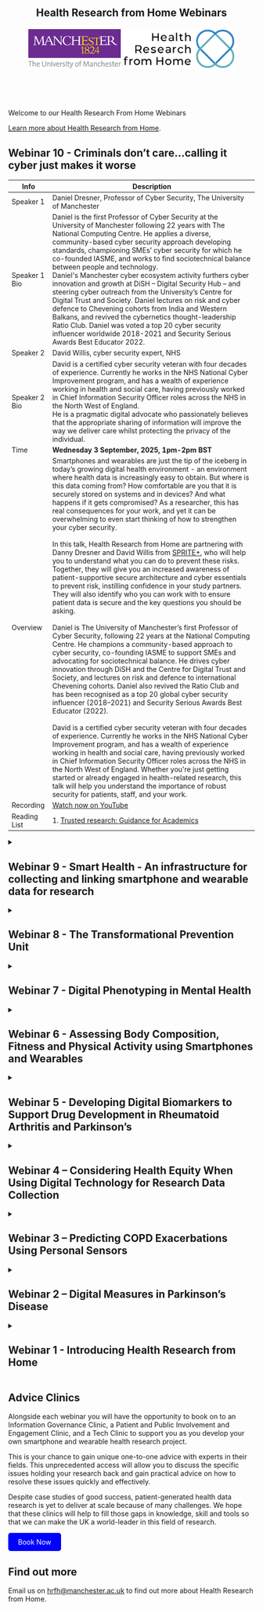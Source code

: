 <!---
Copyright 2024 The Health Research From Home Team at University of Manchester. All rights reserved.

Licensed under the Apache License, Version 2.0 (the "License");
you may not use this file except in compliance with the License.
You may obtain a copy of the License at

    http://www.apache.org/licenses/LICENSE-2.0

Unless required by applicable law or agreed to in writing, software
distributed under the License is distributed on an "AS IS" BASIS,
WITHOUT WARRANTIES OR CONDITIONS OF ANY KIND, either express or implied.
See the License for the specific language governing permissions and
limitations under the License.
-->

<h2 align="center">
    <p>Health Research from Home Webinars</p>

<p align="center">
  <img alt="Uni Logo" src="Figures/Uni_logo.jpg"  height="80" style="max-width: 100%; display: inline-block;">
  <img alt="HRfH logo" src="Figures/logo.jpg" height="80" style="max-width: 100%; display: inline-block;">
  <br/>
  <br/>
</p>
</h2>

 <br />

Welcome to our Health Research From Home Webinars

[Learn more about Health Research from Home](https://github.com/Health-Research-From-Home/HealthResearchFromHome).

## Webinar 10 - Criminals don’t care…calling it cyber just makes it worse


| Info          | Description                                                                                                                                                                                                                                                                                                                                                                                                                                                                                                                                                                                                                                                                                                                                                                                                                                                                                                                                                                                                                                                                                                                                                                                                                                                                                                                                                                                                                                                                                                               |
|---------------|---------------------------------------------------------------------------------------------------------------------------------------------------------------------------------------------------------------------------------------------------------------------------------------------------------------------------------------------------------------------------------------------------------------------------------------------------------------------------------------------------------------------------------------------------------------------------------------------------------------------------------------------------------------------------------------------------------------------------------------------------------------------------------------------------------------------------------------------------------------------------------------------------------------------------------------------------------------------------------------------------------------------------------------------------------------------------------------------------------------------------------------------------------------------------------------------------------------------------------------------------------------------------------------------------------------------------------------------------------------------------------------------------------------------------------------------------------------------------------------------------------------------------|
| Speaker 1     | Daniel Dresner, Professor of Cyber Security, The University of Manchester                                                                                                                                                                                                                                                                                                                                                                                                                                                                                                                                                                                                                                                                                                                                                                                                                                                                                                                                                                                                                                                                                                                                                                                                                                                                                                                                                                          |
| Speaker 1 Bio | Daniel is the first Professor of Cyber Security at the University of Manchester following 22 years with The National Computing Centre. He applies a diverse, community-based cyber security approach developing standards, championing SMEs’ cyber security for which he co-founded IASME, and works to find sociotechnical balance between people and technology. <br> Daniel's Manchester cyber ecosystem activity furthers cyber innovation and growth at DiSH – Digital Security Hub – and steering cyber outreach from the University’s Centre for Digital Trust and Society. Daniel lectures on risk and cyber defence to Chevening cohorts from India and Western Balkans, and revived the cybernetics thought-leadership Ratio Club. Daniel was voted a top 20 cyber security influencer worldwide 2018-2021 and Security Serious Awards Best Educator 2022.                                                                                                                                                                                                                                                                                                                                                                                                                                                                                                                                                                                                                                                                                                                                                                                                                                                         |
| Speaker 2     | David Willis, cyber security expert, NHS                                                                                                                                                                                                                                                                                                                                                                                                                                                                                                                                                                                                                                                                                                                                                                                                                                                                                                                                                                                                                                                                                                                                                                                                                                                                                                                                                                                     |
| Speaker 2 Bio | David is a certified cyber security veteran with four decades of experience. Currently he works in the NHS National Cyber Improvement program, and has a wealth of experience working in health and social care, having previously worked in Chief Information Security Officer roles across the NHS in the North West of England. <br> He is a pragmatic digital advocate who passionately believes that the appropriate sharing of information will improve the way we deliver care whilst protecting the privacy of the individual.                                                                                                                                                                                                                                                                                                                                                                                                                                                                                                                                                                                                                                                                                                                                                                                                                                                                                                                                                                                                                                                                                                                                                                                                                                                                                                                                |
| Time          | **Wednesday 3 September, 2025, 1pm-2pm BST**                                                                                                                                                                                                                                                                                                                                                                         |
| Overview      | Smartphones and wearables are just the tip of the iceberg in today’s growing digital health environment - an environment where health data is increasingly easy to obtain. But where is this data coming from? How comfortable are you that it is securely stored on systems and in devices? And what happens if it gets compromised? As a researcher, this has real consequences for your work, and yet it can be overwhelming to even start thinking of how to strengthen your cyber security. <br></br> In this talk, Health Research from Home are partnering with Danny Dresner and David Willis from [SPRITE+](https://www.spritehub.org/), who will help you to understand what you can do to prevent these risks. Together, they will give you an increased awareness of patient-supportive secure architecture and cyber essentials to prevent risk, instilling confidence in your study partners. They will also identify who you can work with to ensure patient data is secure and the key questions you should be asking. <br></br>Daniel is The University of Manchester’s first Professor of Cyber Security, following 22 years at the National Computing Centre. He champions a community-based approach to cyber security, co-founding IASME to support SMEs and advocating for sociotechnical balance. He drives cyber innovation through DiSH and the Centre for Digital Trust and Society, and lectures on risk and defence to international Chevening cohorts. Daniel also revived the Ratio Club and has been recognised as a top 20 global cyber security influencer (2018–2021) and Security Serious Awards Best Educator (2022). <br></br> David is a certified cyber security veteran with four decades of experience. Currently he works in the NHS National Cyber Improvement program, and has a wealth of experience working in health and social care, having previously worked in Chief Information Security Officer roles across the NHS in the North West of England. Whether you're just getting started or already engaged in health-related research, this talk will help you understand the importance of robust security for patients, staff, and your work. |
| Recording     | [Watch now on YouTube](https://www.youtube.com/watch?v=3fr_80CS0Hk)                                                                                                                                                                                                                                                                                                                                                                                                                                                                                                                                                                                                                                                                                                                                                                                                                                                                                                                                                                                                                                                                                                                                                                                                                                                                                                                                                                                                                                                                                                                       |
| Reading List  | 1. [Trusted research: Guidance for Academics](https://www.npsa.gov.uk/system/files/NPSA%20TR%20Guidance%20for%20Academics_2025.pdf)
</details>

<details>
<summary><h2>Webinar 9 - Smart Health - An infrastructure for collecting and linking smartphone and wearable data for research</h2></summary>

| Info          | Description                                                                                                                                                                                                                                                                                                                                                                                                                                                                                                                                                                                                                                                                                                                                                                                                                                                                                                                                                                                                                                                                                                                                                                                                                                                                                                                                                                                                                                                                                                               |
|---------------|---------------------------------------------------------------------------------------------------------------------------------------------------------------------------------------------------------------------------------------------------------------------------------------------------------------------------------------------------------------------------------------------------------------------------------------------------------------------------------------------------------------------------------------------------------------------------------------------------------------------------------------------------------------------------------------------------------------------------------------------------------------------------------------------------------------------------------------------------------------------------------------------------------------------------------------------------------------------------------------------------------------------------------------------------------------------------------------------------------------------------------------------------------------------------------------------------------------------------------------------------------------------------------------------------------------------------------------------------------------------------------------------------------------------------------------------------------------------------------------------------------------------------|
| Speaker 1     | [Tim Chico](https://www.sheffield.ac.uk/smph/people/academic/clinical-medicine/tim-chico), Professor of Cardiovascular Medicine, University of Sheffield and Honorary Consultant Cardiologist                                                                                                                                                                                                                                                                                                                                                                                                                                                                                                                                                                                                                                                                                                                                                                                                                                                                                                                                                                                                                                                                                                                                                                                                                                                                                                                                                                          |
| Speaker 1 Bio | Tim is Professor of Cardiovascular Medicine at the University of Sheffield and a consultant Cardiologist at Sheffield Teaching Hospitals NHS Foundation Trust. <br>His national roles include Associate Director of the British Heart Foundation Data Science Centre, where he leads the Smartphone and Wearable data theme. Tim's career has spanned academia and industry across genetics, vascular biology, drug discovery and health data science. He jointly leads South Yorkshire's specialist service for pregnant women with heart disease and sits on the council of the UK Maternal Cardiology Society. He is also the Director of the South Yorkshire EPSRC Digital Health                                                                                                                                                                                                                                                                                                                                                                                                                                                                                                                                                                                                                                                                                                                                                                                                                                                          |
| Speaker 2     | Ellen Buckley, Research Associate, University of Sheffield                                                                                                                                                                                                                                                                                                                                                                                                                                                                                                                                                                                                                                                                                                                                                                                                                                                                                                                                                                                                                                                                                                                                                                                                                                                                                                                                                                                     |
| Speaker 2 Bio | Dr Ellen Buckley is a post-doctoral research associate at the University of Sheffield working across the NIHR Sheffield Biomedical Research Centre. Her research aims to develop objective measures of people’s lived experience of mobility disability using wearable sensors and digital technologies.                                                                                                                                                                                                                                                                                                                                                                                                                                                                                                                                                                                                                                                                                                                                                                                                                                                                                                                                                                                                                                                                                                                                                                                                                                                                                                                                |
| Time          | **Wednesday 2 July, 2025, 1pm-2pm BST**                                                                                                                                                                                                                                                                                                                                                                         |
| Overview      | We’re excited to invite you to our next webinar introducing Smart-Health; an infrastructure for collecting and linking smartphone and wearable data for research health records.<br>Professor Tim Chico, Professor of Cardiovascular Medicine at the University of Sheffield, will speak about the Research database ethics and governance approach highlighting the process of securing broad NHS data access and the importance of a robust consent model. He’ll also discuss lessons learned along the way and signpost towards people who have similarly gone through these experiences. <br>In addition, he’ll introduce how Smart-Health works with sub-regional care boards, along with navigating the complex but evolving NHS data landscape. <br></br>Ellen Buckley is a Research Associate at the University of Sheffield with experience in sensor based digital mobility assessment in the real world, particularly the Mobilise-D Consortium. She will explore how detailed gait analysis using lumbar sensors can be linked with smartphone-based data collection to create a more continuous, long-term picture of mobility and activity. This approach gives researchers a more home-based understanding more reflective of people's lived experiences rather than the standard clinical assessments. <br></br> Together, they’ll discuss how these technologies and datasets can be embedded into clinical trials, support self-management of symptoms, and ultimately move toward real-world application and regulatory approval. |
| Recording     | [Watch on YouTube](https://youtu.be/5wL9ki1-D9g)                                                                                                                                                                                                                                                                                                                                                                                                                                                                                                                                                                                                                                                                                                                                                                                                                                                                                                                                                                                                                                                                                                                                                                                                                                                                                                                                                                                                                                                                                                                       |
| Reading List  | 1. [Smart Health Consent form](Webinar_9/SMART-Health%20Consent%20Form.pdf) <br>2. [Smart Health Participant Information Sheet](Webinar_9/SMART-Health%20Participant%20Information%20Sheet.pdf)<br> 3. [Smart Health Protocol](Webinar_9/SMART-Health%20Protocol.pdf)
</details>

                                                                                                                  
<details>
<summary><h2>Webinar 8 - The Transformational Prevention Unit</h2></summary>

| Info          | Description                                                                                                                                                                                                                                                                                                                                                                                                                                                                                                                                                                                                                                                                                                                                                                                                                                                                                                                                                                                                                                                                                                                                                                                                                                                                                                                                                                                                                                                                                                               |
|---------------|---------------------------------------------------------------------------------------------------------------------------------------------------------------------------------------------------------------------------------------------------------------------------------------------------------------------------------------------------------------------------------------------------------------------------------------------------------------------------------------------------------------------------------------------------------------------------------------------------------------------------------------------------------------------------------------------------------------------------------------------------------------------------------------------------------------------------------------------------------------------------------------------------------------------------------------------------------------------------------------------------------------------------------------------------------------------------------------------------------------------------------------------------------------------------------------------------------------------------------------------------------------------------------------------------------------------------------------------------------------------------------------------------------------------------------------------------------------------------------------------------------------------------|
| Speaker 1     | [Nadeem Sarwar](https://www.linkedin.com/in/nadeem-sarwar-a7a726126/), Co-Founder and Head of the TPU, Novo Nordisk                                                                                                                                                                                                                                                                                                                                                                                                                                                                                                                                                                                                                                                                                                                                                                                                                                                                                                                                                                                                                                                                                                                                                                                                                                                                                                                                                                          |
| Speaker 1 Bio | Professor Sarwar is an internationally recognized and multi-sector expert in scientific and business models at the intersection of biotechnology and data sciences to drive life sciences innovation.  As Head and Co-Founder of Novo Nordisk’s TPU, he is leading the strategy and implementation of obesity prevention solutions. Nadeem has executive experience in academia, company incubation, and government. He has built and led scientific and business organizations globally and contributed to the discovery and delivery of novel therapeutics into clinical trials (and into market) for obesity, dementia, cardiovascular disease, oncology and auto-immune disease.  His writings have frequently been published in leading medical journals and he has presented at international meetings such as American Diabetes Association, World Dementia Council, and been profiled by international media (e.g, BBC, Forbes, WSJ). He has provided expert insights on life sciences and therapeutic innovation for the UK Department of Health, World Economic Forum and the US National Academies of Sciences.                                                                                                                                                                                                                                                                                                                                                                                                                                                                                                                                                                                                                                                                                                                                                                                                                                                          |
| Speaker 2     | [Scott Small](https://www.linkedin.com/in/scottrsmall/), Senior Director at the TPU Product Innovation Lab, Novo Nordisk                                                                                                                                                                                                                                                                                                                                                                                                                                                                                                                                                                                                                                                                                                                                                                                                                                                                                                                                                                                                                                                                                                                                                                                                                                                                                                                                                                                     |
| Speaker 2 Bio | Scott is a Senior Director in the TPU Product Innovation Lab at Novo Nordisk. His 15-year career brings together experience researching wearables, sensors in clinical practice and population health, digital epidemiology and data science, and research specialising in Musculoskeletal Sciences. Prior to coming to Novo Nordisk he enjoyed 5 years working in research at the University of Oxford as well as 11 years working in the United States for the Joint Replacement Surgeons of Indiana Research Foundation, Centre for Hip and Knee Surgery. His papers have regularly been published in leading journals such as the British Journal of Sports Medicine, Medicine & Science in Sports & Exercise, Journal of Arthroplasty and more                                                                                                                                                                                                                                                                                                                                                                                                                                                                                                                                                                                                                                                                                                                                                                                                                                                                                                                                                                                                                                                                                                                                                                                                                                                                                                                                |
| Time          | **Wednesday 1 October, 1pm-2pm**                                                                                                                                                                                                                                                                                                                                                                         |
| Overview      | This webinar was originally meant to take place in May. The link to registration will be the same for this rescheduled date.<br></br> Nadeem Sarwar and Scott Small will be presenting about their work in the Transformational Prevention Unit (TPU), a scientific and innovative business unit within [Novo Nordisk](https://www.novonordisk.com/partnering-and-open-innovation/transformational-prevention-unit.html). The TPU’s mission is to develop scientific and scalable commercial solutions that prevent obesity and its consequences for people at greatest risk. By combining Novo Nordisk’s scientific insights with clinical data as well as public health data and information, this unit aims to identify people at high risk for developing obesity and deliver targeted interventions that can stop them from developing the disease in the first place. An important principle of the TPU’s work is to build novel, multi-sector partnerships that combine the required scientific, technological and implementation expertise to deliver impactful prevention solutions. Preventing, detecting and managing obesity could be seen as the single most important way to reduce premature deaths due to cancer, cardiovascular diseases and diabetes, which are the main causes of death worldwide (Source: World Obesity Atlas 2024). Nadeem Sarwar, Corporate Vice President, is the TPU Head and Co-Founder with a background in scientific and business models encompassing genomics, data sciences and digital technologies for therapeutic and health innovation. Scott Small is the Senior Director in the TPU Product Innovation Lab. His career so far includes 15-years in laboratory, clinical trial, population health and wearable tech research at the inter-section of academia, healthcare, and the medical device industry. |
| Book now     | [Book your place on Zoom](https://zoom.us/webinar/register/WN_GKCDdR2fR-m5hGj76vcJ_g#/registration)                                                                                                                                                                                                                                                                                                                                                                                                                                                                                                                                                                                                                                                                                                                                                                                                                                                                                                                                                                                                                                                                                                                                                                                                                                                                                                                                                                                                                                                                                                                       |
| Reading List  | 1. [Association of genetic risk, lifestyle, and their interaction with obesity and obesity-related morbidities](https://pubmed.ncbi.nlm.nih.gov/38959863/)
</details>                                                                                                                                                                                                                                                                                                                                                                                                                                                                                                                                                                                                                                                                                                                                                                                                                                                                                                                                                                                                                                                                                                                                                                                                                                                                                                                                                                                               


<details>
<summary><h2>Webinar 7 - Digital Phenotyping in Mental Health</h2></summary>

| Info          | Description                                                                                                                                                                                                                                                                                                                                                                                                                                                                                                                                                                                                                                                                                                                                                                                                                                                                                                                                                                                                                                                                                                                                                                                                                                                                                                                                                                                                                                                                                                               |
|---------------|---------------------------------------------------------------------------------------------------------------------------------------------------------------------------------------------------------------------------------------------------------------------------------------------------------------------------------------------------------------------------------------------------------------------------------------------------------------------------------------------------------------------------------------------------------------------------------------------------------------------------------------------------------------------------------------------------------------------------------------------------------------------------------------------------------------------------------------------------------------------------------------------------------------------------------------------------------------------------------------------------------------------------------------------------------------------------------------------------------------------------------------------------------------------------------------------------------------------------------------------------------------------------------------------------------------------------------------------------------------------------------------------------------------------------------------------------------------------------------------------------------------------------|
| Speaker 1     | [John Ainsworth](https://research.manchester.ac.uk/en/persons/john.ainsworth), Professor of Health Informatics, University of Manchester                                                                                                                                                                                                                                                                                                                                                                                                                                                                                                                                                                                                                                                                                                                                                                                                                                                                                                                                                                                                                                                                                                                                                                                                                                                                                                                                                                                  |
| Speaker 1 Bio | John Ainsworth PhD FBCS is Professor of Health Informatics, University of Manchester and the Head of Division of Informatics, Imaging and Data Science. His research focuses on applying emerging computing technologies to create novel healthcare interventions. To deliver lasting im-pact from research he has founded two spinout companies. He has a varied career with degrees in Physics, Cognitive Science, Health Informatics and worked in industry prior to his academic career. John is involved in numerous research projects, but with a singular focus: to use computing and information technology to improve the health of the population.                                                                                                                                                                                                                                                                                                                                                                                                                                                                                                                                                                                                                                                                                                                                                                                                                                                      |
| Speaker 2     | [James Cunningham](https://research.manchester.ac.uk/en/persons/james-cunningham), Research Fellow, University of Manchester                                                                                                                                                                                                                                                                                                                                                                                                                                                                                                                                                                                                                                                                                                                                                                                                                                                                                                                                                                                                                                                                                                                                                                                                                                                                                                                                                                                              |
| Speaker 2 Bio | Dr James Cunningham is an experienced software engineer currently leading the research theme “Health Informatics for Real-World Evidence” at the Centre for Health Informatics at the University of Manchester. Extensive experience in both Object Oriented design and development using both .Net and Java technology stacks and functional programming with Clojure/Common Lisp, F# and Haskell. Obtained a PhD in Information Systems exploring the modelling of knowledge in the development of domain-specific knowledge management applications.                                                                                                                                                                                                                                                                                                                                                                                                                                                                                                                                                                                                                                                                                                                                                                                                                                                                                                                                                                                                                                                                                                                                                                                                                                                                                                                                 |
| Time          | **5 March 2025 1-2pm BST**                                                                                                                                                                                                                                                                                                                                                                         |
| Overview      | In our seventh webinar, we are handing the reigns over to our colleagues at the University of Manchester, Professor John Ainsworth and Dr James Cunningham. <br/>In this webinar Professor Ainsworth and Dr Cunningham will talk about digital phenotyping in mental health. The webinar will cover the opportunities and challenges that digital phenotyping can deliver in mental health. Professor Ainsworth will also talk about the [Connect study](https://www.connectdigitalstudy.com/) and the [Mental Health Mission](https://www.gov.uk/government/news/government-to-use-vaccine-taskforce-model-to-tackle-health-challenges), explaining how these studies have been run and how they have successfully used smartphones and wearables to gather meaningful data. Data that may indicate if changes in activity levels, thoughts, feelings, and behaviours might relate to someone’s mental health getting better or worse. <br/> Dr James Cunningham will then go into more detail about his work, ontological approaches to digital phenotyping. He will share how an ontological approach can explain logical relationships between captured data such as links between blue-tooth proximity and sociability and how to include these links in your research results. <br/>This webinar is vital viewing for those interested in how to involve patient and public partners in study design, how to choose the right device for your study, data flow as well as how to work with patterns of missingness. |
| Recording     | [Watch now on YouTube](https://www.youtube.com/watch?v=MTw5XOkOM-0&ab_channel=HealthResearchfromHome)                                                                                                                                                                                                                                                                                                                                                                                                                                                                                                                                                                                                                                                                                                                                                                                                                                                                                                                                                                                                                                                                                                                                                                                                                                                                                                                                                                                                                                                                                                                       |
| Reading List  | 1. [A systematic review of passive data for remote monitoring in psychosis and schizophrenia](https://www.nature.com/articles/s41746-025-01451-2)
</details>                                                                                                                                                                                                                                                                                                                                                                                                                                                                                                                                                                                                                                                                                                                                                                                                                                                                                                                                                                                                                                                                                                                                                                                                                                                                                                                                                                         

<details>

<summary><h2>Webinar 6 - Assessing Body Composition, Fitness and Physical Activity using Smartphones and Wearables</h2></summary>

| Info          | Description                                                                                                                                                                                                                                                                                                                                                                                                                                                                                                                                                                                                                                                                                                                                                                                                                                                                                                                                                                                                                                                                                                                                                                                                    |
|---------------|----------------------------------------------------------------------------------------------------------------------------------------------------------------------------------------------------------------------------------------------------------------------------------------------------------------------------------------------------------------------------------------------------------------------------------------------------------------------------------------------------------------------------------------------------------------------------------------------------------------------------------------------------------------------------------------------------------------------------------------------------------------------------------------------------------------------------------------------------------------------------------------------------------------------------------------------------------------------------------------------------------------------------------------------------------------------------------------------------------------------------------------------------------------------------------------------------------------|
| Speaker 1     | [Soren Brage](https://www.mrc-epid.cam.ac.uk/people/soren-brage/), Group Leader of the Physical Activity Epidemiology, MRC Epidemiology Unit at the University of Cambridge                                                                                                                                                                                                                                                                                                                                                                                                                                                                                                                                                                                                                                                                                                                                                                                                                                                                                                                                                                                                                                    |
| Speaker 1 Bio | Søren has an MSc in Exercise Science and an honours degree in health research from the University of Southern Denmark (Odense). He also has MPhil and PhD degrees in Epidemiology from the University of Cambridge. During his PhD, he developed and evaluated techniques for objective assessment of physical activity and fitness in populations, using combined accelerometry and heart rate monitoring. These and similar objective methods have now been implemented in several population studies nationally and worldwide which form the basis of the Physical Activity Epidemiology group’s work.                                                                                                                                                                                                                                                                                                                                                                                                                                                                                                                                                                                                      |
| Speaker 2     | [Tomas Gonzales](https://www.mrc-epid.cam.ac.uk/people/tomas-gonzales/), Research Associate in the Physical Activity Epidemiology programme, MRC Epidemiology Unit at the University of Cambridge                                                                                                                                                                                                                                                                                                                                                                                                                                                                                                                                                                                                                                                                                                                                                                                                                                                                                                                                                                                                              |
| Speaker 2 Bio | Tomas is a Research Associate in the Physical Activity Epidemiology programme. His research uses novel measurement and modeling techniques to assess musculoskeletal function and cardiorespiratory fitness, improving our understanding of their relationship with chronic disease outcomes in population studies. Tomas completed a PhD in Medical Science at the MRC Epidemiology Unit, University of Cambridge. His thesis used large epidemiological datasets (e.g., UK Biobank, Fenland) to develop, validate, and apply inclusive and adaptive assessments of cardiorespiratory fitness for population health research.                                                                                                                                                                                                                                                                                                                                                                                                                                                                                                                                                                                 |
| Time          | **15 January 2025 1-2pm BST**                                                                                                                                                                                                                                                                                                                                                                                                                                                                                                                                                                                                                                                                                                                                                                                                                                                                                                                                                                                                               |
| Overview      | Join us for the sixth webinar in our series as we welcome Dr Soren Brage and Dr Tomas Gonzales from the MRC Epidemiology Unit at the University of Cambridge. <br/>Dr Soren Brage, who is the Group Leader of the Physical Activity Epidemiology group, and Dr Tomas Gonzales, a Research Associate in the Physical Activity Epidemiology programme, will share details of past, present and future research in which they have collected meaningful data from peoples’ consumer devices as well as research grade wearable devices. <br/>They will discuss why, based on conversations with public and patient contributors, using at-home methods of collecting research data can be beneficial and the areas of concern for those they are hoping to engage. <br/>They will discuss what can be measured using consumer devices, how to make sense of the diversity of consumer devices on the market, and if the data can ever be as scientifically meaningful as research grade models. <br/>This webinar is vital viewing for anyone looking to create or participate in a research study that wants to make use of the huge potential of consumer devices, at home testing and passive data collection. |
| Recording     | [Watch now on YouTube](https://www.youtube.com/watch?v=GomJ5ujqykI&ab_channel=HealthResearchfromHome)                                                                                                                                                                                                                                                                                                                                                                                                                                                                                                                                                                                                                                                                                                                                                                                                                                                                                                                                                                                                                                                                                                                                                                                                            |
| Reading List  | 1. [Fenland Study](https://www.mrc-epid.cam.ac.uk/research/studies/fenland/) <br/> 2. [Hierarchy of individual calibration levels for heart rate and accelerometry to measure physical activity](https://pubmed.ncbi.nlm.nih.gov/17463305/)  <br/> 3. [A self-paced walk test for individual calibration of heart rate to energy expenditure](https://www.medrxiv.org/content/10.1101/2023.09.01.23294939v1)  <br/> 4. [Resting heart rate is a population-level biomarker of cardiorespiratory fitness: The Fenland Study](https://pubmed.ncbi.nlm.nih.gov/37167327/)  <br/> 5. [Longitudinal cardio-respiratory fitness prediction through wearables in free-living environments](https://pubmed.ncbi.nlm.nih.gov/36460766/) <br/> 6. [CardioFitness Github](https://github.com/sdimi/cardiofitness)                                                                                                                                                                                                                                                                                                                                                                                                                                               |
</details>

<details>

<summary><h2>Webinar 5 - Developing Digital Biomarkers to Support Drug Development in Rheumatoid Arthritis and Parkinson’s</h2></summary>

[//]: # (## Webinar 5 - Developing Digital Biomarkers to Support Drug Development in Rheumatoid Arthritis and Parkinson’s)

| Info          | Description                                                                                                                                                                                                                                                                                                                                                                                                                                                                                                                                                                                                                                                                                                                              |
|---------------|------------------------------------------------------------------------------------------------------------------------------------------------------------------------------------------------------------------------------------------------------------------------------------------------------------------------------------------------------------------------------------------------------------------------------------------------------------------------------------------------------------------------------------------------------------------------------------------------------------------------------------------------------------------------------------------------------------------------------------------|
| Speaker 1     | [Valentin Hamy](https://www.researchgate.net/profile/Valentin-Hamy), Director of Digital Biomarkers Data Analytics at GSK                                                                                                                                                                                                                                                                                                                                                                                                                                                                                                                                                                                                                |
| Speaker 1 Bio | Computer scientist with: <br/>- Over 5 years experience in complex data analysis (imaging, wearable sensors) solutions development and integration in clinical trials across different therapeutic areas. <br/>- Over 6 years experience with medical imaging including computing , analysis and management. <br/>- Over 6 years computer science experience across a range of languages and platforms including coding of existing state of the art methods and development of novel techniques                                                                                                                                                                                                                                         |
| Speaker 2     | [Aidan Acquah](https://eng.ox.ac.uk/people/aidan-acquah/), final year PhD student from the University of Oxford                                                                                                                                                                                                                                                                                                                                                                                                                                                                                                                                                                                                                          |
| Speaker 2 Bio | Aidan received his MEng degree in Biomedical Engineering from Imperial College London in 2017. His master’s research used mathematical models to develop a greater understanding of fungal infection in lung. During his degree, Aidan specialised in work with machine learning, artificial intelligence and data analytics. Following his degree, Aidan worked for a consultant data analytics company as an analyst programmer. While there, he worked on several data analytics and software development projects. These projects covered multiple industries, including oil and gas, consumer and healthcare. Aidan is interested in the use of data analytics to improve healthcare. Aidan is a member of Linacre College, Oxford. |
| Time          | **4 December 2024 1-2pm BST**                                                                                                                                                                                                                                                                                                                                                                                                                                                                                                                                                                                                                                            |
| Overview      | Join us for the fifth webinar in the Health Research from Home series. This month we’re looking at how health research using smartphones and wearables is being delivered in the pharmaceutical industry and academia. <br/><br/> We’re very proud to have Valentin Hamy, Director of Digital Biomarkers Data Analytics at GSK presenting this month. Valentin will share his perspective on how technology can be used to support drug development. <br/><br/>We’ll also hear from a future leader in our field, Aiden Acquah, a final year PhD student from the University of Oxford. He’ll share his research in the use of wrist worn accelerometery to predict Parkinson’s disease.                                                 |
| Recording     | [Watch now on YouTube](https://www.youtube.com/watch?v=zQbuSkFbEfI&ab_channel=HealthResearchfromHome)                                                                                                                                                                                                                                                                                                                                                                                                                                                                                                                                                                                                                                                                                                                                      |
| Reading List  | 1. [Patient-centric assessment of rheumatoid arthritis using a smartwatch and bespoke mobile app in a clinical setting](https://www.nature.com/articles/s41598-023-45387-7) <br/> 2. [Digital health technologies and machine learning augment patient reported outcomes to remotely characterise rheumatoid arthritis](https://www.nature.com/articles/s41746-024-01013-y)                                                                                                                                     |

</details>

<details>

<summary><h2>Webinar 4 – Considering Health Equity When Using Digital Technology for Research Data Collection</h2></summary>

[//]: # (## Webinar 4 – Considering Health Equity When Using Digital Technology for Research Data Collection)

| Info          | Description                                                                                                                                                                                                                                                                                                                                                                                                                                                                                                                                                                                                                                                                                                                                                                                                                                                                                                                                                                                                                                                                                                                                                                                       |
|---------------|---------------------------------------------------------------------------------------------------------------------------------------------------------------------------------------------------------------------------------------------------------------------------------------------------------------------------------------------------------------------------------------------------------------------------------------------------------------------------------------------------------------------------------------------------------------------------------------------------------------------------------------------------------------------------------------------------------------------------------------------------------------------------------------------------------------------------------------------------------------------------------------------------------------------------------------------------------------------------------------------------------------------------------------------------------------------------------------------------------------------------------------------------------------------------------------------------|
| Speaker 1     | [Sabine Van Der Veer](https://research.manchester.ac.uk/en/persons/sabine.vanderveer), Senior Lecturer in Health Informatics, University of Manchester                                                                                                                                                                                                                                                                                                                                                                                                                                                                                                                                                                                                                                                                                                                                                                                                                                                                                                                                                                                                                                            |
| Speaker 1 Bio | Senior Lecturer at the Centre for Health Informatics, University of Manchester (UK). Her research is about improving health care, equity, and outcomes for people with long-term conditions, with a particular focus on how we can use patient-generated health data to support this. She is the deputy lead for the Digital Health theme in the NIHR Applied Research Collaboration Greater Manchester and the Digital Health Inequalities lead for the University of Manchester’s Christabel Pankhurst Institute. Sabine co-leads the REmote MOnitoring of Rheumatoid Arthritis (REMORA) programme that develops, implements and evaluates the cost-effectiveness and digital inclusion of a complex remote symptom monitoring intervention for people with rheumatoid arthritis. She also leads the Manchester Digital Pain Manikin programme on developing and validating novel, culturally appropriate smartphone-based tools for people to self-report their pain.                                                                                                                                                                                                                          |
| Speaker 2     | [Syed Mustafa Ali](https://research.manchester.ac.uk/en/persons/syedmustafa.ali), Research Associate, University of Manchester                                                                                                                                                                                                                                                                                                                                                                                                                                                                                                                                                                                                                                                                                                                                                                                                                                                                                                                                                                                                                                                                    |
| Speaker 2 Bio | Mustafa is a research associate in health informatics at the Centre for Health Informatics. Before joining the University, he designed, monitored and evaluated public health initiatives particularly in tuberculosis and reproductive health in Pakistan for more than 10 years. During that period, he supported data-driven public health programming, by highlighting existing health inequalities in the country. At the Centre, he focuses on digital collection of patient-generated health data, and using that data to improve care and outcomes of culturally diverse people living with long-term conditions. He also works on methods to explore and address unfair and avoidable health outcomes caused or exacerbated by digital health technologies, particularly ethnic health inequities. He also works on scalable approaches for technology development and community engagement across countries with higher burden of chronic pain.                                                                                                                                                                                                                                         |
| Time          | **6 November 2024, 1-2PM BST**                                                                                                                                                                                                                                                                                                                                                                                                                                                                                                                                                           |
| Overview      | One of the most contentious issues in health research using smartphones and wearables is how it may benefit some people while digitally excluding others. This month we face this topic head on. We have two expert speakers who will share the methods they employ to design digital tools for collecting patient-generated data for health research in a fair way. Dr Sabine van der Veer shares the approaches she employs to design the numerous tools she has created in kidney disease, rheumatoid arthritis, and chronic pain. Syed Mustafa Ali then shares his experience of successfully widening participation for the Manchester Digital Pain Manikin study. He explains the methods he used to recruit people from ethnic minority backgrounds that have been traditionally underserved in health research, and conduct focus groups with them to understand their digital self-reporting needs.                                                                                                                                                                                                                                                                                      |
| Recording     | [Watch now on YouTube](https://www.youtube.com/watch?v=JiKb89DNfEc)                                                                                                                                                                                                                                                                                                                                                                                                                                                                                                                                                                                                                                                                                                                                                                                                                                                                                                                                                                                                                                                                                                                                              |
| Reading List  | 1. [Webinar Slides](Webinar_4_Health-Equity-and-Digital-Data-Collection/.) <br> 2. [The Manchester Digital Pain Manikin](https://www.pankhurst.manchester.ac.uk/2022/04/19/the-manchester-digital-pain-manikin/) <br> 3. [A framework for digital health equity](https://www.nature.com/articles/s41746-022-00663-0) <br> 4. [Good intentions are not enough: how informatics interventions can worsen inequality](https://academic.oup.com/jamia/article/25/8/1080/4996916)  <br> 5. [Positionality, Intersectionality, and Privilege in Health Professions Education & Research](https://www.mitemainehealth.org/monthly-tips/positionality-intersectionality-and-privilege-in-health-professions-education-research/)   <br> 6. [Improving the equity of digital health technology by using the Health Equity Impact Assessment Digital Health supplement (HEIA-DH)](https://www.pankhurst.manchester.ac.uk/2023/09/06/improving-the-equity-of-digital-health-technology-by-using-the-health-equity-impact-assessment-digital-health-supplement-heia-dh/)   <br> 7. [Cultural and Contextual Adaptation of Digital Health Interventions: Narrative Review](https://www.jmir.org/2024/1/e55130) |
</details>

<details>
  <summary><h2>Webinar 3 – Predicting COPD Exacerbations Using Personal Sensors</h2></summary>

[//]: # (## Webinar 3 – Predicting COPD Exacerbations Using Personal Sensors)

| Info          | Description                                                                                                                                                                                                                                                                                                                                                                                                                                                                                                                                                                                                                                                                                                                                                                                                                                                                                                                                                                                                                                                    |
|---------------|----------------------------------------------------------------------------------------------------------------------------------------------------------------------------------------------------------------------------------------------------------------------------------------------------------------------------------------------------------------------------------------------------------------------------------------------------------------------------------------------------------------------------------------------------------------------------------------------------------------------------------------------------------------------------------------------------------------------------------------------------------------------------------------------------------------------------------------------------------------------------------------------------------------------------------------------------------------------------------------------------------------------------------------------------------------|
| Speaker 1     | [Jennifer Quint](https://profiles.imperial.ac.uk/j.quint), Professor of Respiratory Epidemiology, Imperial College London                                                                                                                                                                                                                                                                                                                                                                                                                                                                                                                                                                                                                                                                                                                                                                                                                                                                                                                                      |
| Speaker 1 Bio | Jennifer Quint is a Professor of Respiratory Epidemiology in the School of Public Health at Imperial College London. She is an Honorary Consultant Physician in Respiratory Medicine at both the Royal Brompton Hospital and Imperial College London NHS Foundation Trust. Prof Quint leads the Respiratory Electronic Health Record group, a clinical epidemiology research group whose interests centre on using various sources of de-identified, routinely collected electronic healthcare records to study a number of respiratory diseases including chronic obstructive pulmonary disease (COPD), asthma, interstitial lung disease, bronchiectasis and COVID-19. Work centres on maximising the quality, linkage and usage of these data for clinical and research purposes. Research topics include understanding the relationship between cardiovascular and respiratory disease, respiratory disease prevention, diagnosis, natural history and management. Many of the outputs are used for informing policy, and in the planning and allocation of resources. |
| Speaker 2     | [Dimitris Evangelopoulos](https://profiles.imperial.ac.uk/d.evangelopoulos), Research Fellow in Environmental Epidemiology and Biostatistics, Imperial College London                                                                                                                                                                                                                                                                                                                                                                                                                                                                                                                                                                                                                                                                                                                                                                                                                                                                                          |
| Speaker 2 Bio | Dimitris Evangelopoulos is a Research Fellow in Environmental Epidemiology and Biostatistics at the Environmental Research Group, Imperial College London. His research interests include Epidemiology, Biostatistics, Measurement Error Theory, and Health Impact Assessment and focus on the health effects of air pollution, temperature and other environmental stressors and the impact of exposure measurement error in health effect estimation. He is an associate member of the Committee on the Medical Effects of Air Pollutants and has also acted as an external advisor for WHO.                                                                                                                                                                                                                                                                                                                                                                                                                                                                 |
| Time          | **2 October 2024, 1-2PM BST**                                                                                                                                                                                                                                                                                                                                                                                                                                                                                                                                                                                                                                                                                                                                                                                            |
| Overview      | We’re thrilled to welcome our partners at Imperial College London for the third webinar in the Health Research from Home series. In this webinar attendees will hear how Professor Jennifer Quint and her team used wearable technology to discover exacerbations in COPD or Chronic Obstructive Pulmonary Disease. Research Fellow Dimitris Evangelopoulos then reveals how the technology they used enabled the team to examine the link between COPD and indoor/outdoor air pollution.                                                                                                                                                                                                                                                                                                                                                                                                                                                                                                                                                                      |
| Learning Tags | Clinical area: Chronic Obstructive Pulmonary Disease <br/>Device type: Personal pollution monitor <br/>Data types: <ul><li>Self-reported data: symptoms</li><li>Passive sensor data: GPS</li></ul>Data analysis: descriptive and time series analysis                                                                                                                                                                                                                                                                                                                                                                                                                                                                                                                                                                                                                                                                                                                                                                                                          |
| Recording     | [Watch now on YouTube](https://www.youtube.com/watch?v=az_GcGRFz6I&ab_channel=HealthResearchfromHome)                                                                                                                                                                                                                                                                                                                                                                                                                                    |
| Reading List  | 1.[Linking e-health records, patient-reported symptoms and environmental exposure data to characterise and model COPD exacerbations: protocol for the COPE study](https://bmjopen.bmj.com/content/6/7/e011330.short)   <br/> 2.[Recruitment of patients with Chronic Obstructive Pulmonary Disease (COPD) from the Clinical Practice Research Datalink (CPRD) for research](https://www.nature.com/articles/s41533-018-0089-3)   <br/> 3.[Personal exposure to air pollution and respiratory health of COPD patients in London](https://erj.ersjournals.com/content/58/1/2003432.short)                                                                                                                                                                                                                                                                                                                                                                                                                                                                                                                           |
</details>

<details>
  <summary><h2>Webinar 2 – Digital Measures in Parkinson’s Disease</h2></summary>

[//]: # (## Webinar 2 – Digital Measures in Parkinson’s Disease)

| Info         | Description                                                                                                                                                                                                                                                                                                                                                                                                                                                                                                                                                                                                                                                                                                                                                                                                                                                                                                                                                                                                                                                                                                                                                                                                                                                                   |
|---|-------------------------------------------------------------------------------------------------------------------------------------------------------------------------------------------------------------------------------------------------------------------------------------------------------------------------------------------------------------------------------------------------------------------------------------------------------------------------------------------------------------------------------------------------------------------------------------------------------------------------------------------------------------------------------------------------------------------------------------------------------------------------------------------------------------------------------------------------------------------------------------------------------------------------------------------------------------------------------------------------------------------------------------------------------------------------------------------------------------------------------------------------------------------------------------------------------------------------------------------------------------------------------|
| Speaker      | [Erin Rainaldi](https://www.linkedin.com/in/erinrainaldi/), Head of Sensors Data Science and Johnny Ho, Senior Data Scientist from Verily                                                                                                                                                                                                                                                                                                                                                                                                                                                                                                                                                                                                                                                                                                                                                                                                                                                                                                                                                                                                                                                                                                                                     |
| Speaker Bio  | Erin Rainaldi is the Head of Sensors Data Science at Verily, leading a team of data scientists who specialize in signal processing and machine learning for physiological signals from wearable and mobile devices. Erin is passionate about innovating at the intersection of technology and healthcare, leveraging her previous experience in applied math research, software engineering, and data science to develop novel algorithms across multiple sensor modalities with applications across a range of therapeutic areas.                                                                                                                                                                                                                                                                                                                                                                                                                                                                                                                                                                                                                                                                                                                                            |
| Time         | **4 September 2024, 16:00 – 17:00 GMT**                                                                                                                                                                                                                                                                                                                                                                                                                                                                                                                                                                                                                                         |
| Learning Tags    | Join us, in our second Health Research from Home webinar, for an in-depth analysis of Verily’s ‘Study Watch and Virtual Motor Exam’ clinical trial. Living with Parkinson’s disease can be cruel and painful. Through this trial, Verily worked with patients to find ways to make their journey less difficult. From conception and design, to developing and validating digital measures, to lessons learnt and future opportunities. Our speakers share their experiences of using wearable devices to help inform your future research. <br/>Here’s what you can expect this webinar to cover: <br/><br/>**Clinical area:**  Parkinson’s disease <br/><br/>**Data types:** Active tasks and passive sensor data using Verily Study Watch<br/><br/> **Data analysis and modelling:** Digital biomarker development/ validation <br/><br/>Health Research from Home is thrilled to be sharing cutting edge case studies of exemplary work in this emerging field. By learning from each other, our community can go on to create world-leading research that has the power to truly transform peoples’ lives for the better.                                                                                                                                                |
| Recording    | [Watch now on YouTube](https://www.youtube.com/watch?v=kqdeVLR-1pQ&t=894s)                                                                                                                                                                                                                                                                                                                                                                                                                                                                                                                                                                                                                                                                                                                                                                                                                                                                                                                                                                                                                                                                                                                                                                                  |
| Reading List | 1. [Verification, analytical validation, and clinical validation (V3): the foundation of determining fit-for-purpose for Biometric Monitoring Technologies (BioMeTs)](https://www.nature.com/articles/s41746-020-0260-4) <br/>2. [Digital Medicine Society Playbook](https://playbook.dimesociety.org/)<br/> 3. [A Patient-Centered Conceptual Model of Symptoms and Their Impact in Early Parkinson’s Disease: A Qualitative Study](https://content.iospress.com/articles/journal-of-parkinsons-disease/jpd202457) <br/> 4. [Measuring Parkinson's disease over time: The real-world within-subject reliability of the MDS-UPDRS](https://pubmed.ncbi.nlm.nih.gov/31291488/) <br/> 5. [Virtual exam for Parkinson’s disease enables frequent and reliable remote measurements of motor function](https://www.nature.com/articles/s41746-022-00607-8) <br/> 6. [Wrist-worn sensor-based measurements for drug effect detection with small samples in people with Lewy Body Dementia](https://www.sciencedirect.com/science/article/pii/S1353802023000780) <br/> 7. [Analytical and clinical validity of wearable, multi-sensor technology for assessment of motor function in patients with Parkinson’s disease in Japan](https://www.nature.com/articles/s41598-023-29382-6) |
</details>

<details>
  <summary><h2>Webinar 1 - Introducing Health Research from Home</h2></summary>

[//]: # (## [Webinar 1 - Introducing Health Research from Home]&#40;./Webinar_1/&#41; )

| Info | Description                                                                                                                                                                                                                                                                                                                                                                                                                                                                                                                                                                                                                                                                                                                                                                                                                                                                                                                                                                                                                                                                  |
|-|------------------------------------------------------------------------------------------------------------------------------------------------------------------------------------------------------------------------------------------------------------------------------------------------------------------------------------------------------------------------------------------------------------------------------------------------------------------------------------------------------------------------------------------------------------------------------------------------------------------------------------------------------------------------------------------------------------------------------------------------------------------------------------------------------------------------------------------------------------------------------------------------------------------------------------------------------------------------------------------------------------------------------------------------------------------------------|
| Speaker | [Professor Will Dixon](https://www.linkedin.com/in/will-dixon-8686094a/?originalSubdomain=uk), Health Research from Home Lead                                                                                                                                                                                                                                                                                                                                                                                                                                                                                                                                                                                                                                                                                                                                                                                                                                                                                                                                                |
| Speaker Bio| Will is a Professor of Digital Epidemiology at the University of Manchester, an honorary consultant rheumatologist at Salford Royal Hospital, Northern Care Alliance NHS Foundation Trust and Health Research from Home Lead. His research aims to address clinically important questions by analysing data from patient populations, with particular focus on digital health data. This includes the analysis of electronic health record data from GP surgeries and from hospitals (for example, examining the safety of drugs used in rheumatology) and the collection and analysis of data direct from patients using smartphones and wearables. Examples of innovative digital health research include Cloudy with a Chance of Pain, REMORA (Remote Monitoring of RA) and Assembling the Data Jigsaw. Will is the academic co-lead for the Greater Manchester Secure Data Environment (GM SDE). He also chairs the Scientific Advisory Board for Our Future Health and is a member of MRC's Population and Systems Medicine Board and Population Health Sciences Group. |
| Time| **3 July 2024, 1-2PM**                                                                                                                                                                                                                                                                                                                                                                                                                                                                                                                                                                                                                                                                                                                                                                                                                                                                                                                                                                                                                                                       |
| Learning Tags    | Join us for our inaugural webinar where Health Research from Home Lead, Professor Will Dixon explains more about:<br>• How our unique partnership came into being and who is involved.<br>• How we’re going to grow and support a community of people looking to conduct health research using smartphones and wearables.<br>• How we’re going to revolutionise health research by working with those living with long-term health conditions to improve their outcomes.<br>• Insights from Professor Dixon's previous study using smartphone data: [Cloudy with a Chance of Pain](https://www.cloudywithachanceofpain.com/)                                                                                                                                                                                                                                                                                                                                                                                                                                                                                                                                                                                                                                      |
| Reading List   | 1. [Cloudy with a Chance of Pain study website](https://www.cloudywithachanceofpain.com/) <br> 2. [The_Future_of_Patient-Generated_Data_for_UK_Health_Research](https://figshare.manchester.ac.uk/articles/report/The_Future_of_Patient-Generated_Data_for_UK_Health_Research/20066132/2) <br> 3. [Published results (Dixon et al., npj Digital Medicine 2019)](Webinar_1_Introducing-Health-Research-from-Home/.)                                                                                                                                                                                                                                                                                                                                                                                                                                                                                                                                                                                                                                                           |

#### Cloudy with a Chance of Pain

https://github.com/Health-Research-From-Home/Webinars/assets/3505028/d5783baa-9937-403a-bea0-3ff8406d3d91

https://github.com/Health-Research-From-Home/Webinars/assets/3505028/76d2d405-8627-4858-8dff-3140e0f32c95

https://github.com/Health-Research-From-Home/Webinars/assets/3505028/08f3ab20-bd2f-4ae5-ab59-7195368279cc

</details>



## Advice Clinics
Alongside each webinar you will have the opportunity to book on to an Information Governance Clinic, a Patient and Public Involvement and Engagement Clinic, and a Tech Clinic to support you as you develop your own smartphone and wearable health research project.

This is your chance to gain unique one-to-one advice with experts in their fields. This unprecedented access will allow you to discuss the specific issues holding your research back and gain practical advice on how to resolve these issues quickly and effectively.

Despite case studies of good success, patient-generated health data research is yet to deliver at scale because of many challenges. We hope that these clinics will help to fill those gaps in knowledge, skill and tools so that we can make the UK a world-leader in this field of research.

<a href="https://outlook.office365.com/owa/calendar/HRfHClinics@live.manchester.ac.uk/bookings/" style="background-color: blue; color: white; padding: 10px 20px; text-decoration: none; border-radius: 5px; display: inline-block;">Book Now</a>


## Find out more
Email us on [hrfh@manchester.ac.uk](mailto:hrfh@manchester.ac.uk) to find out more about Health Research from Home.

